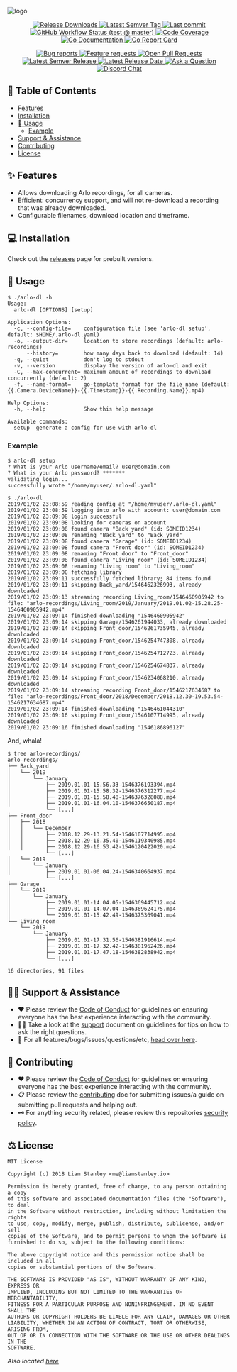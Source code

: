 <!-- template:define:options
{
  "nodescription": true
}
-->
![logo](https://liam.sh/-/gh/svg/lrstanley/arlo-dl?icon.height=100&icon=uil%3Acamera-change&layout=left)

<!-- template:begin:header -->
<!-- do not edit anything in this "template" block, its auto-generated -->

<p align="center">
  <a href="https://github.com/lrstanley/arlo-dl/releases">
    <img title="Release Downloads" src="https://img.shields.io/github/downloads/lrstanley/arlo-dl/total?style=flat-square">
  </a>
  <a href="https://github.com/lrstanley/arlo-dl/tags">
    <img title="Latest Semver Tag" src="https://img.shields.io/github/v/tag/lrstanley/arlo-dl?style=flat-square">
  </a>
  <a href="https://github.com/lrstanley/arlo-dl/commits/master">
    <img title="Last commit" src="https://img.shields.io/github/last-commit/lrstanley/arlo-dl?style=flat-square">
  </a>



  <a href="https://github.com/lrstanley/arlo-dl/actions?query=workflow%3Atest+event%3Apush">
    <img title="GitHub Workflow Status (test @ master)" src="https://img.shields.io/github/actions/workflow/status/lrstanley/arlo-dl/test.yml?branch=master&label=test&style=flat-square">
  </a>

  <a href="https://codecov.io/gh/lrstanley/arlo-dl">
    <img title="Code Coverage" src="https://img.shields.io/codecov/c/github/lrstanley/arlo-dl/master?style=flat-square">
  </a>

  <a href="https://pkg.go.dev/github.com/lrstanley/arlo-dl">
    <img title="Go Documentation" src="https://pkg.go.dev/badge/github.com/lrstanley/arlo-dl?style=flat-square">
  </a>
  <a href="https://goreportcard.com/report/github.com/lrstanley/arlo-dl">
    <img title="Go Report Card" src="https://goreportcard.com/badge/github.com/lrstanley/arlo-dl?style=flat-square">
  </a>
</p>
<p align="center">
  <a href="https://github.com/lrstanley/arlo-dl/issues?q=is:open+is:issue+label:bug">
    <img title="Bug reports" src="https://img.shields.io/github/issues/lrstanley/arlo-dl/bug?label=issues&style=flat-square">
  </a>
  <a href="https://github.com/lrstanley/arlo-dl/issues?q=is:open+is:issue+label:enhancement">
    <img title="Feature requests" src="https://img.shields.io/github/issues/lrstanley/arlo-dl/enhancement?label=feature%20requests&style=flat-square">
  </a>
  <a href="https://github.com/lrstanley/arlo-dl/pulls">
    <img title="Open Pull Requests" src="https://img.shields.io/github/issues-pr/lrstanley/arlo-dl?label=prs&style=flat-square">
  </a>
  <a href="https://github.com/lrstanley/arlo-dl/releases">
    <img title="Latest Semver Release" src="https://img.shields.io/github/v/release/lrstanley/arlo-dl?style=flat-square">
    <img title="Latest Release Date" src="https://img.shields.io/github/release-date/lrstanley/arlo-dl?label=date&style=flat-square">
  </a>
  <a href="https://github.com/lrstanley/arlo-dl/discussions/new?category=q-a">
    <img title="Ask a Question" src="https://img.shields.io/badge/support-ask_a_question!-blue?style=flat-square">
  </a>
  <a href="https://liam.sh/chat"><img src="https://img.shields.io/badge/discord-bytecord-blue.svg?style=flat-square" title="Discord Chat"></a>
</p>
<!-- template:end:header -->

<!-- template:begin:toc -->
<!-- do not edit anything in this "template" block, its auto-generated -->
## :link: Table of Contents

  - [Features](#sparkles-features)
  - [Installation](#computer-installation)
  - [🧰 Usage](#toolbox-usage)
    - [Example](#example)
  - [Support &amp; Assistance](#raising_hand_man-support--assistance)
  - [Contributing](#handshake-contributing)
  - [License](#balance_scale-license)
<!-- template:end:toc -->

## :sparkles: Features

   * Allows downloading Arlo recordings, for all cameras.
   * Efficient: concurrency support, and will not re-download a recording that
   was already downloaded.
   * Configurable filenames, download location and timeframe.

## :computer: Installation

Check out the [releases](https://github.com/lrstanley/arlo-dl/releases)
page for prebuilt versions.

<!-- template:begin:ghcr -->
<!-- do not edit anything in this "template" block, its auto-generated -->

<!-- template:end:ghcr -->

## :toolbox: Usage

```
$ ./arlo-dl -h
Usage:
  arlo-dl [OPTIONS] [setup]

Application Options:
  -c, --config-file=    configuration file (see 'arlo-dl setup', default: $HOME/.arlo-dl.yaml)
  -o, --output-dir=     location to store recordings (default: arlo-recordings)
      --history=        how many days back to download (default: 14)
  -q, --quiet           don't log to stdout
  -v, --version         display the version of arlo-dl and exit
  -C, --max-concurrent= maximum amount of recordings to download concurrently (default: 2)
  -f, --name-format=    go-template format for the file name (default: {{.Camera.DeviceName}}-{{.Timestamp}}-{{.Recording.Name}}.mp4)

Help Options:
  -h, --help            Show this help message

Available commands:
  setup  generate a config for use with arlo-dl
```

### Example

```console
$ arlo-dl setup
? What is your Arlo username/email? user@domain.com
? What is your Arlo password? *******
validating login...
successfully wrote "/home/myuser/.arlo-dl.yaml"
```

```console
$ ./arlo-dl
2019/01/02 23:08:59 reading config at "/home/myuser/.arlo-dl.yaml"
2019/01/02 23:08:59 logging into arlo with account: user@domain.com
2019/01/02 23:09:08 login successful
2019/01/02 23:09:08 looking for cameras on account
2019/01/02 23:09:08 found camera "Back yard" (id: SOMEID1234)
2019/01/02 23:09:08 renaming "Back yard" to "Back_yard"
2019/01/02 23:09:08 found camera "Garage" (id: SOMEID1234)
2019/01/02 23:09:08 found camera "Front door" (id: SOMEID1234)
2019/01/02 23:09:08 renaming "Front door" to "Front_door"
2019/01/02 23:09:08 found camera "Living room" (id: SOMEID1234)
2019/01/02 23:09:08 renaming "Living room" to "Living_room"
2019/01/02 23:09:08 fetching library
2019/01/02 23:09:11 successfully fetched library; 84 items found
2019/01/02 23:09:11 skipping Back_yard/1546462326993, already downloaded
2019/01/02 23:09:13 streaming recording Living_room/1546460905942 to file: "arlo-recordings/Living_room/2019/January/2019.01.02-15.28.25-1546460905942.mp4"
2019/01/02 23:09:14 finished downloading "1546460905942"
2019/01/02 23:09:14 skipping Garage/1546261944033, already downloaded
2019/01/02 23:09:14 skipping Front_door/1546261735945, already downloaded
2019/01/02 23:09:14 skipping Front_door/1546254747308, already downloaded
2019/01/02 23:09:14 skipping Front_door/1546254712723, already downloaded
2019/01/02 23:09:14 skipping Front_door/1546254674837, already downloaded
2019/01/02 23:09:14 skipping Front_door/1546234068210, already downloaded
2019/01/02 23:09:14 streaming recording Front_door/1546217634687 to file: "arlo-recordings/Front_door/2018/December/2018.12.30-19.53.54-1546217634687.mp4"
2019/01/02 23:09:14 finished downloading "1546461044310"
2019/01/02 23:09:16 skipping Front_door/1546107714995, already downloaded
2019/01/02 23:09:16 finished downloading "1546186896127"
```

And, whala!

```console
$ tree arlo-recordings/
arlo-recordings/
├── Back_yard
│   └── 2019
│       └── January
│           ├── 2019.01.01-15.56.33-1546376193394.mp4
│           ├── 2019.01.01-15.58.32-1546376312277.mp4
│           ├── 2019.01.01-15.58.48-1546376328088.mp4
│           ├── 2019.01.01-16.04.10-1546376650187.mp4
            └── [...]
├── Front_door
│   ├── 2018
│   │   └── December
│   │       ├── 2018.12.29-13.21.54-1546107714995.mp4
│   │       ├── 2018.12.29-16.35.40-1546119340985.mp4
│   │       ├── 2018.12.29-16.53.42-1546120422020.mp4
            └── [...]
│   └── 2019
│       └── January
│           ├── 2019.01.01-06.04.24-1546340664937.mp4
            └── [...]
├── Garage
│   └── 2019
│       └── January
│           ├── 2019.01.01-14.04.05-1546369445712.mp4
│           ├── 2019.01.01-14.07.04-1546369624175.mp4
│           └── 2019.01.01-15.42.49-1546375369041.mp4
└── Living_room
    └── 2019
        └── January
            ├── 2019.01.01-17.31.56-1546381916614.mp4
            ├── 2019.01.01-17.32.42-1546381962426.mp4
            ├── 2019.01.01-17.47.18-1546382838942.mp4
            └── [...]

16 directories, 91 files
```

<!-- template:begin:support -->
<!-- do not edit anything in this "template" block, its auto-generated -->
## :raising_hand_man: Support & Assistance

* :heart: Please review the [Code of Conduct](.github/CODE_OF_CONDUCT.md) for
     guidelines on ensuring everyone has the best experience interacting with
     the community.
* :raising_hand_man: Take a look at the [support](.github/SUPPORT.md) document on
     guidelines for tips on how to ask the right questions.
* :lady_beetle: For all features/bugs/issues/questions/etc, [head over here](https://github.com/lrstanley/arlo-dl/issues/new/choose).
<!-- template:end:support -->

<!-- template:begin:contributing -->
<!-- do not edit anything in this "template" block, its auto-generated -->
## :handshake: Contributing

* :heart: Please review the [Code of Conduct](.github/CODE_OF_CONDUCT.md) for guidelines
     on ensuring everyone has the best experience interacting with the
    community.
* :clipboard: Please review the [contributing](.github/CONTRIBUTING.md) doc for submitting
     issues/a guide on submitting pull requests and helping out.
* :old_key: For anything security related, please review this repositories [security policy](https://github.com/lrstanley/arlo-dl/security/policy).
<!-- template:end:contributing -->

<!-- template:begin:license -->
<!-- do not edit anything in this "template" block, its auto-generated -->
## :balance_scale: License

```
MIT License

Copyright (c) 2018 Liam Stanley <me@liamstanley.io>

Permission is hereby granted, free of charge, to any person obtaining a copy
of this software and associated documentation files (the "Software"), to deal
in the Software without restriction, including without limitation the rights
to use, copy, modify, merge, publish, distribute, sublicense, and/or sell
copies of the Software, and to permit persons to whom the Software is
furnished to do so, subject to the following conditions:

The above copyright notice and this permission notice shall be included in all
copies or substantial portions of the Software.

THE SOFTWARE IS PROVIDED "AS IS", WITHOUT WARRANTY OF ANY KIND, EXPRESS OR
IMPLIED, INCLUDING BUT NOT LIMITED TO THE WARRANTIES OF MERCHANTABILITY,
FITNESS FOR A PARTICULAR PURPOSE AND NONINFRINGEMENT. IN NO EVENT SHALL THE
AUTHORS OR COPYRIGHT HOLDERS BE LIABLE FOR ANY CLAIM, DAMAGES OR OTHER
LIABILITY, WHETHER IN AN ACTION OF CONTRACT, TORT OR OTHERWISE, ARISING FROM,
OUT OF OR IN CONNECTION WITH THE SOFTWARE OR THE USE OR OTHER DEALINGS IN THE
SOFTWARE.
```

_Also located [here](LICENSE)_
<!-- template:end:license -->
